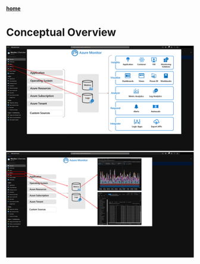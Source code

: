 #### [home](WELCOME.md)

# Conceptual Overview

![Azure Monitor Fundamental Data Types 1/3](/PNG/FUNDAMENTAL-DATATYPES1.png) 
![Azure Monitor Fundamental Data Types 2/3](/PNG/FUNDAMENTAL-DATATYPES2.png)
